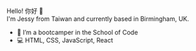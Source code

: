 Hello! 你好 👋 <br>
I'm Jessy from Taiwan and currently based in Birmingham, UK.

- 🔭 I’m a bootcamper in the School of Code
- 💻 HTML, CSS, JavaScript, React


